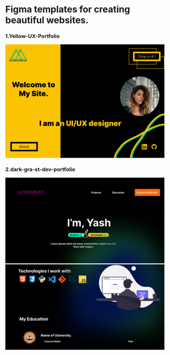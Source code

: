 <h1>Figma templates for creating beautiful websites.</h1>

<h3>1.Yellow-UX-Portfolio</h3>
<img src="https://github.com/yashkc2025/Website-templates/blob/main/yellow-port/yellow-UX-portfolio.png" width=500px, height="auto">


<h3>2.dark-gra-st-dev-portfolio</h3>
<img src="https://github.com/yashkc2025/Website-templates/blob/main/dark-gra-st-dev-portfolio/1.png" width=500px, height="auto">&nbsp
<img src="https://github.com/yashkc2025/Website-templates/blob/main/dark-gra-st-dev-portfolio/2.png" width=500px, height="auto">
